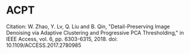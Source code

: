 # ACPT

Citation: W. Zhao, Y. Lv, Q. Liu and B. Qin, "Detail-Preserving Image Denoising via Adaptive Clustering and Progressive PCA Thresholding," in IEEE Access, vol. 6, pp. 6303-6315, 2018. doi: 10.1109/ACCESS.2017.2780985
 
